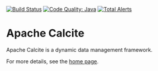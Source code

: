 <!--
{% comment %}
Licensed to the Apache Software Foundation (ASF) under one or more
contributor license agreements.  See the NOTICE file distributed with
this work for additional information regarding copyright ownership.
The ASF licenses this file to you under the Apache License, Version 2.0
(the "License"); you may not use this file except in compliance with
the License.  You may obtain a copy of the License at

http://www.apache.org/licenses/LICENSE-2.0

Unless required by applicable law or agreed to in writing, software
distributed under the License is distributed on an "AS IS" BASIS,
WITHOUT WARRANTIES OR CONDITIONS OF ANY KIND, either express or implied.
See the License for the specific language governing permissions and
limitations under the License.
{% endcomment %}
-->
[![Build Status](https://travis-ci.org/julianhyde/calcite.svg?branch=master)](https://travis-ci.org/julianhyde/calcite)
[![Code Quality: Java](https://img.shields.io/lgtm/grade/java/g/apache/calcite.svg?logo=lgtm&logoWidth=18)](https://lgtm.com/projects/g/apache/calcite/context:java)
[![Total Alerts](https://img.shields.io/lgtm/alerts/g/apache/calcite.svg?logo=lgtm&logoWidth=18)](https://lgtm.com/projects/g/apache/calcite/alerts)

# Apache Calcite

Apache Calcite is a dynamic data management framework.

For more details, see the [home page](http://calcite.apache.org).
